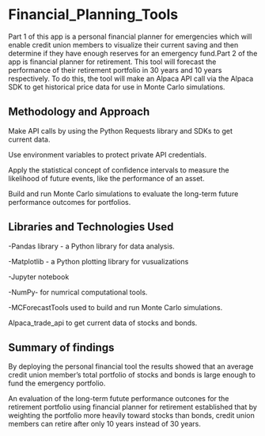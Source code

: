 # Financial_Planning_Tools
Part  1 of this app is a personal financial planner for emergencies which will enable credit union members to visualize their current saving and then determine if they have enough reserves for an emergency fund.Part 2 of the app is  financial planner for retirement. This tool will forecast the performance of their retirement portfolio in 30 years  and 10 years respectively. To do this, the tool will make an Alpaca API call via the Alpaca SDK to get historical price data for use in Monte Carlo simulations.


## Methodology and Approach
Make API calls by using the Python Requests library and SDKs to get current data.

Use environment variables to protect private API credentials.

Apply the statistical concept of confidence intervals to measure the likelihood of future events, like the performance of an asset.

Build and run Monte Carlo simulations to evaluate the long-term future performance outcomes for portfolios.

## Libraries and Technologies Used

-Pandas library -  a Python library for data analysis. 

-Matplotlib - a Python plotting library for vusualizations  

-Jupyter notebook

-NumPy- for numrical computational tools.

-MCForecastTools  used to build and run  Monte Carlo simulations. 

Alpaca_trade_api  to get current data of stocks and bonds.

## Summary of findings 
By deploying the personal financial tool  the results showed that an average  credit union  member’s total portfolio of stocks and bonds is large enough to fund the emergency portfolio.

An evaluation of the long-term futute performance outcones for the  retirement portfolio  using financial planner for retirement  established that by  weighting the portfolio more heavily toward stocks than bonds,  credit union members  can  retire after only 10 years instead of 30 years. 

